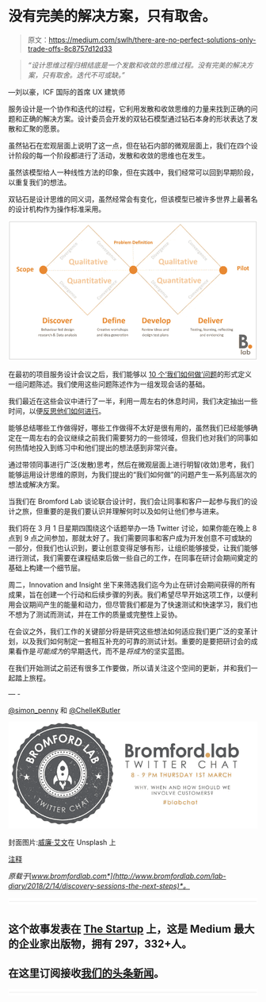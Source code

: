 # 没有完美的解决方案，只有取舍。

> 原文：<https://medium.com/swlh/there-are-no-perfect-solutions-only-trade-offs-8c8757d12d33>

> *“设计思维过程归根结底是一个发散和收敛的思维过程。没有完美的解决方案，只有取舍。迭代不可或缺。”*

—刘以豪，ICF 国际的首席 UX 建筑师

服务设计是一个协作和迭代的过程，它利用发散和收敛思维的力量来找到正确的问题和正确的解决方案。设计委员会开发的双钻石模型通过钻石本身的形状表达了发散和汇聚的愿景。

虽然钻石在宏观层面上说明了这一点，但在钻石内部的微观层面上，我们在四个设计阶段的每一个阶段都进行了活动，发散和收敛的思维也在发生。

虽然该模型给人一种线性方法的印象，但在实践中，我们经常可以回到早期阶段，以重复我们的想法。

双钻石是设计思维的同义词，虽然经常会有变化，但该模型已被许多世界上最著名的设计机构作为操作标准采用。

![](img/80f8ca1d249cc8b25760ab063bb071b2.png)

在最初的项目服务设计会议之后，我们能够以 [10 个‘我们如何做’问题](https://trello.com/b/DUUozEVO/bromford-exploration-pipeline)的形式定义一组问题陈述。我们使用这些问题陈述作为一组发现会话的基础。

我们最近在这些会议中进行了一半，利用一周左右的休息时间，我们决定抽出一些时间，以便[反思他们如何进行](http://www.bromfordlab.com/lab-diary/2018/2/12/discovery-sessions-a-reflection)。

能够总结哪些工作做得好，哪些工作做得不太好是很有用的，虽然我们已经能够确定在一周左右的会议继续之前我们需要努力的一些领域，但我们也对我们的同事如何热情地投入到练习中和他们提出的想法感到非常兴奋。

通过带领同事进行广泛(发散)思考，然后在微观层面上进行明智(收敛)思考，我们能够运用设计思维的原则，为我们提出的“我们如何做”的问题产生一系列高层次的想法或解决方案。

当我们在 Bromford Lab 谈论联合设计时，我们会让同事和客户一起参与我们的设计之旅，但重要的是我们要认识并理解何时以及如何让他们参与进来。

我们将在 3 月 1 日星期四围绕这个话题举办一场 Twitter 讨论，如果你能在晚上 8 点到 9 点之间参加，那就太好了。我们需要同事和客户成为开发创意不可或缺的一部分，但我们也认识到，要让创意变得足够有形，让组织能够接受，让我们能够进行测试，我们需要在课程结束后做一些自己的工作，在同事在研讨会期间奠定的基础上构建一个细节层。

周二，Innovation and Insight 坐下来筛选我们迄今为止在研讨会期间获得的所有成果，旨在创建一个行动和后续步骤的列表。我们希望尽早开始这项工作，以便利用会议期间产生的能量和动力，但尽管我们都是为了快速测试和快速学习，我们也不想为了测试而测试，并在工作的质量或完整性上妥协。

在会议之外，我们工作的关键部分将是研究这些想法如何适应我们更广泛的变革计划，以及我们如何制定一套相互补充的可靠的测试计划。重要的是要把研讨会的成果看作是*可能成为*的早期迭代，而不是*将成为*的坚实蓝图。

在我们开始测试之前还有很多工作要做，所以请关注这个空间的更新，并和我们一起踏上旅程。

— -

[@simon_penny](https://twitter.com/Simon_Penny) 和 [@ChelleKButler](https://twitter.com/ChelleKButler)

![](img/fec7dd6f521157d0cecd164c9a52d004.png)

封面图片:[威廉·艾文](https://unsplash.com/@firmbee)在 Unsplash 上

[注释](http://www.bromfordlab.com/lab-diary/2018/2/14/discovery-sessions-the-next-steps#comments-outer-wrapper)

*原载于*[*www.bromfordlab.com*](http://www.bromfordlab.com/lab-diary/2018/2/14/discovery-sessions-the-next-steps)*。*

![](img/731acf26f5d44fdc58d99a6388fe935d.png)

## 这个故事发表在 [The Startup](https://medium.com/swlh) 上，这是 Medium 最大的企业家出版物，拥有 297，332+人。

## 在这里订阅接收[我们的头条新闻](http://growthsupply.com/the-startup-newsletter/)。

![](img/731acf26f5d44fdc58d99a6388fe935d.png)